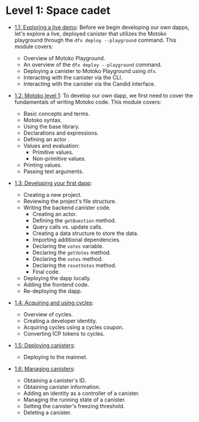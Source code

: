 # Level 1: Space cadet 

- [1.1: Exploring a live demo](1.1-live-demo.md): Before we begin developing our own dapps, let's explore a live, deployed canister that utilizes the Motoko playground through the `dfx deploy --playground` command. This module covers:
    - Overview of Motoko Playground.
    - An overview of the `dfx deploy --playground` command.
    - Deploying a canister to Motoko Playground using `dfx`.
    - Interacting with the canister via the CLI.
    - Interacting with the canister via the Candid interface.

- [1.2: Motoko level 1](02-ic-terms.md): To develop our own dapp, we first need to cover the fundamentals of writing Motoko code. This module covers:
    - Basic concepts and terms.
    - Motoko syntax.
    - Using the base library.
    - Declarations and expressions.
    - Defining an actor .
    - Values and evaluation:
        - Primitive values.
        - Non-primitive values.
    - Printing values.
    - Passing text arguments.

- [1.3: Developing your first dapp](03-dev-env.md): 
    - Creating a new project.
    - Reviewing the project's file structure.
    - Writing the backend canister code.
        - Creating an actor.
        - Defining the `getQuestion` method.
        - Query calls vs. update calls.
        - Creating a data structure to store the data.
        - Importing additional dependencies.
        - Declaring the `votes` variable.
        - Declaring the `getVotes` method.
        - Declaring the `votes` method.
        - Declaring the `resetVotes`  method.
        - Final code.
    - Deploying the dapp locally.
    - Adding the frontend code.
    - Re-deploying the dapp.

- [1.4: Acquiring and using cycles](04-intro-canisters.md): 
    - Overview of cycles.
    - Creating a developer identity.
    - Acquiring cycles using a cycles coupon.
    - Converting ICP tokens to cycles.

- [1.5: Deploying canisters](05-intro-languages.md): 
    - Deploying to the mainnet.

- [1.6: Managing canisters](06-intro-dfx.md): 
    - Obtaining a canister's ID.
    - Obtaining canister information.
    - Adding an identity as a controller of a canister.
    - Managing the running state of a canister.
    - Setting the canister's freezing threshold.
    - Deleting a canister.